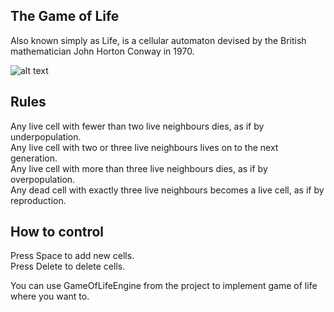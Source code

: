 ## The Game of Life
  Also known simply as Life, is a cellular automaton devised by the British mathematician John Horton Conway in 1970.

![alt text](https://github.com/gihudo/ConsoleGameOfLife/blob/master/demo.gif "preview")

## Rules
Any live cell with fewer than two live neighbours dies, as if by underpopulation. <br>
Any live cell with two or three live neighbours lives on to the next generation. <br>
Any live cell with more than three live neighbours dies, as if by overpopulation. <br>
Any dead cell with exactly three live neighbours becomes a live cell, as if by reproduction. <br>

## How to control
Press Space to add new cells. <br>
Press Delete to delete cells. <br>

You can use GameOfLifeEngine from the project to implement game of life where you want to.
